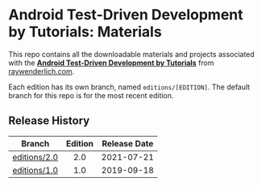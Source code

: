 # Android Test-Driven Development by Tutorials: Materials

This repo contains all the downloadable materials and projects associated with the **[Android Test-Driven Development by Tutorials](https://www.raywenderlich.com/books/android-test-driven-development-by-tutorials)** from [raywenderlich.com](https://www.raywenderlich.com).

Each edition has its own branch, named `editions/[EDITION]`. The default branch for this repo is for the most recent edition.

## Release History

| Branch                                                                            | Edition | Release Date |
| --------------------------------------------------------------------------------- |:-------:|:------------:|
| [editions/2.0](https://github.com/raywenderlich/atdd-materials/tree/editions/2.0) | 2.0     | 2021-07-21   |
| [editions/1.0](https://github.com/raywenderlich/atdd-materials/tree/editions/1.0) | 1.0     | 2019-09-18   |
